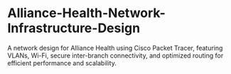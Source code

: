 # Alliance-Health-Network-Infrastructure-Design
A network design for Alliance Health using Cisco Packet Tracer, featuring VLANs, Wi-Fi, secure inter-branch connectivity, and optimized routing for efficient performance and scalability.
